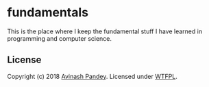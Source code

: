 # fundamentals

This is the place where I keep the fundamental stuff I have learned in programming and computer science.

## License

Copyright (c) 2018 [Avinash Pandey](http://mrpandey.com). Licensed under [WTFPL](https://github.com/mrpandey/fundamentals/blob/master/LICENSE).

